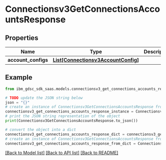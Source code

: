 # Connectionsv3GetConnectionsAccountsResponse


## Properties

Name | Type | Description | Notes
------------ | ------------- | ------------- | -------------
**account_configs** | [**List[Connectionsv3AccountConfig]**](Connectionsv3AccountConfig.md) |  | [optional] 

## Example

```python
from ibm_gdsc_sdk_saas.models.connectionsv3_get_connections_accounts_response import Connectionsv3GetConnectionsAccountsResponse

# TODO update the JSON string below
json = "{}"
# create an instance of Connectionsv3GetConnectionsAccountsResponse from a JSON string
connectionsv3_get_connections_accounts_response_instance = Connectionsv3GetConnectionsAccountsResponse.from_json(json)
# print the JSON string representation of the object
print(Connectionsv3GetConnectionsAccountsResponse.to_json())

# convert the object into a dict
connectionsv3_get_connections_accounts_response_dict = connectionsv3_get_connections_accounts_response_instance.to_dict()
# create an instance of Connectionsv3GetConnectionsAccountsResponse from a dict
connectionsv3_get_connections_accounts_response_from_dict = Connectionsv3GetConnectionsAccountsResponse.from_dict(connectionsv3_get_connections_accounts_response_dict)
```
[[Back to Model list]](../README.md#documentation-for-models) [[Back to API list]](../README.md#documentation-for-api-endpoints) [[Back to README]](../README.md)



